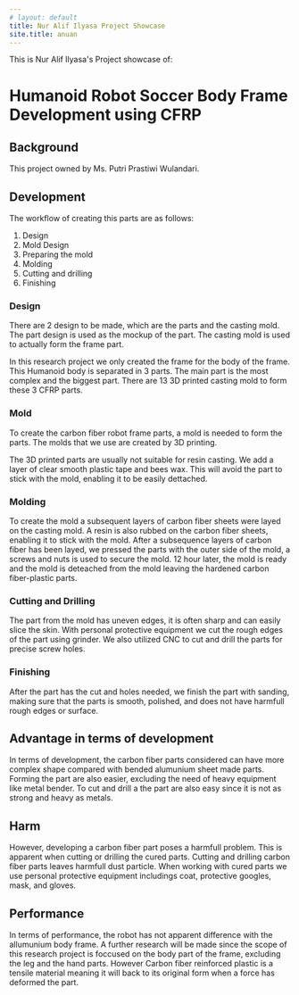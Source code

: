 ```yaml
---
# layout: default
title: Nur Alif Ilyasa Project Showcase
site.title: anuan
---
```


This is Nur Alif Ilyasa's Project showcase of:

# Humanoid Robot Soccer Body Frame Development using CFRP

## Background
This project owned by Ms. Putri Prastiwi Wulandari. 

## Development
The workflow of creating this parts are as follows:
1. Design
2. Mold Design
3. Preparing the mold
4. Molding
5. Cutting and drilling
6. Finishing

### Design
There are 2 design to be made, which are the parts and the casting mold. The part design is used as the mockup of the part. The casting mold is used to actually form the frame part.

In this research project we only created the frame for the body of the frame. This Humanoid body is separated in 3 parts. The main part is the most complex and the biggest part. There are 13 3D printed casting mold to form these 3 CFRP parts.


### Mold
To create the carbon fiber robot frame parts, a mold is needed to form the parts. The molds that we use are created by 3D printing. 

The 3D printed parts are usually not suitable for resin casting. We add a layer of clear smooth plastic tape and bees wax. This will avoid the part to stick with the mold, enabling it to be easily dettached.

### Molding
To create the mold a subsequent layers of carbon fiber sheets were layed on the casting mold. A resin is also rubbed on the carbon fiber sheets, enabling it to stick with the mold. After a subsequence layers of carbon fiber has been layed, we pressed the parts with the outer side of the mold, a screws and nuts is used to secure the mold. 12 hour later, the mold is ready and the mold is deteached from the mold leaving the hardened carbon fiber-plastic parts.

### Cutting and Drilling
The part from the mold has uneven edges, it is often sharp and can easily slice the skin. With personal protective equipment we cut the rough edges of the part using grinder. We also utilized CNC to cut and drill the parts for precise screw holes. 

### Finishing
After the part has the cut and holes needed, we finish the part with sanding, making sure that the parts is smooth, polished, and does not have harmfull rough edges or surface.

## Advantage in terms of development
In terms of development, the carbon fiber parts considered can have more complex shape compared with bended alumunium sheet made parts. Forming the part are also easier, excluding the need of heavy equipment like metal bender. To cut and drill a the part are also easy since it is not as strong and heavy as metals.

## Harm
However, developing a carbon fiber part poses a harmfull problem. This is apparent when cutting or drilling the cured parts. Cutting and drilling carbon fiber parts leaves harmfull dust particle. When working with cured parts we use personal protective equipment includings coat, protective googles, mask, and gloves.

## Performance
In terms of performance, the robot has not apparent difference with the allumunium body frame. A further research will be made since the scope of this research project is foccused on the body part of the frame, excluding the leg and the hand parts. However Carbon fiber reinforced plastic is a tensile material meaning it will back to its original form when a force has deformed the part.
